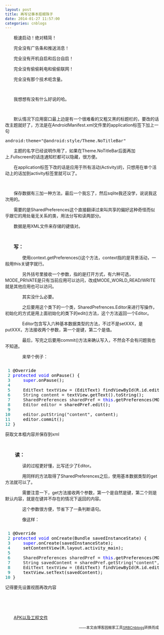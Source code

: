 ```yaml
---
layout: post
title: 再写记事本抠眼珠子
date: 2014-01-27 11:57:00
categories: cnblogs
---
```


<p>　　极速启动！绝对精简！</p>
<p>　　完全没有广告条和推送消息！</p>
<p>　　完全没有开机自启和后台自启！</p>
<p>　　完全没有偷偷耗电和偷偷联网！</p>
<p>　　完全没有那个技术呃含量。</p>
<p>&nbsp;</p>
<p>　　我想想有没有什么好说的哈。</p>
<p>&nbsp;</p>
<p>　　默认情况下应用窗口最上边是有一个很难看的又粗又黑的标题栏的，要改的话改主题就好了，方法是在AndroidManifest.xml文件里的application标签下加上一句</p>
<div class="cnblogs_code">
<pre>android:theme="@android:style/Theme.NoTitleBar"</pre>
</div>
<p>　　主题的名字已经说明作用了，如果在Theme.NoTitleBar后面再加上.Fullscreen的话连通知栏都可以隐藏，很方便。</p>
<p>　　在application标签下改的话是应用于所有活动(Activity)的，只想用在单个活动上的话加到activity标签里就可以了。</p>
<p>&nbsp;</p>
<p>　　保存数据有三加一种方法，最后一个我忘了，然后sqlite我还没学，说说我这次用的。</p>
<p>　　需要的是SharedPreferences这个直接翻译过来叫共享的偏好这种奇怪而似乎跟它的用处毫无关系的类，用法分写和读两部分。</p>
<p>　　数据是用XML文件来存储的键值对。</p>
<p>&nbsp;</p>
<p>　　<strong><span style="font-size: 16px;">写：</span></strong></p>
<p>　　　　使用context.getPreferences()这个方法，context指的是背景活动，一般用this关键字就行。</p>
<p>　　　　另外括号里接收一个参数，指的是打开方式，有六种可选，MODE_PRIVATE是只有当前应用可以访问，改成MODE_WORLD_READ/WRITE就是其他应用也可以访问。</p>
<p>　　　　其实没什么必要。</p>
<p>　　　　之后要用这个类下的一个类，SharedPrefrences.Editor来进行写操作，初始化的方式是用上面初始化的类下的edit()方法，这个方法返回一个Editor。</p>
<p>　　　　Editor包含写入六种基本数据类型的方法，不过不是setXXX，是putXXX，方法接收两个参数，第一个是键，第二个是值。</p>
<p>　　　　最后，写完之后要用commit()方法来确认写入，不然会不会有问题我也不知道。</p>
<p>　　　　来举个例子：</p>
<div class="cnblogs_code" onclick="cnblogs_code_show('cf6fb17a-305e-4bfa-9ce3-d12829eea8d5')"><img id="code_img_closed_cf6fb17a-305e-4bfa-9ce3-d12829eea8d5" class="code_img_closed" src="http://images.cnblogs.com/OutliningIndicators/ContractedBlock.gif" alt="" /><img id="code_img_opened_cf6fb17a-305e-4bfa-9ce3-d12829eea8d5" class="code_img_opened" style="display: none;" onclick="cnblogs_code_hide('cf6fb17a-305e-4bfa-9ce3-d12829eea8d5',event)" src="http://images.cnblogs.com/OutliningIndicators/ExpandedBlockStart.gif" alt="" />
<div id="cnblogs_code_open_cf6fb17a-305e-4bfa-9ce3-d12829eea8d5" class="cnblogs_code_hide">
<pre><span style="color: #008080;"> 1</span> <span style="color: #000000;">@Override
</span><span style="color: #008080;"> 2</span> <span style="color: #0000ff;">protected</span> <span style="color: #0000ff;">void</span><span style="color: #000000;"> onPause() {
</span><span style="color: #008080;"> 3</span>     <span style="color: #0000ff;">super</span><span style="color: #000000;">.onPause();
</span><span style="color: #008080;"> 4</span>     
<span style="color: #008080;"> 5</span>     EditText textView =<span style="color: #000000;"> (EditText) findViewById(R.id.editText1);
</span><span style="color: #008080;"> 6</span>     String content =<span style="color: #000000;"> textView.getText().toString();
</span><span style="color: #008080;"> 7</span>     SharedPreferences sharedPref = <span style="color: #0000ff;">this</span><span style="color: #000000;">.getPreferences(MODE_PRIVATE);
</span><span style="color: #008080;"> 8</span>     Editor editor =<span style="color: #000000;"> sharedPref.edit();
</span><span style="color: #008080;"> 9</span>     
<span style="color: #008080;">10</span>     editor.putString("content"<span style="color: #000000;">, content);
</span><span style="color: #008080;">11</span> <span style="color: #000000;">    editor.commit();
</span><span style="color: #008080;">12</span> }</pre>
</div>
<span class="cnblogs_code_collapse">获取文本框内容并保存到xml</span></div>
<p>&nbsp;</p>
<p><strong><span style="font-size: 16px;">　　读：</span></strong></p>
<p>　　　　读的过程更好懂，比写还少了Editor。</p>
<p>　　　　用同样的方法取得了SharedPreferences之后，使用基本数据类型的get方法就可以了。</p>
<p>　　　　需要注意一下，get方法接收两个参数，第一个是自然是键，第二个则是默认内容，就是在键并不存在的情况下返回的内容。</p>
<p>　　　　这个参数很方便，节省下了一条判断语句。</p>
<p>　　　　像这样：</p>
<div class="cnblogs_code" onclick="cnblogs_code_show('830bdda7-6a15-49e2-beab-a16569f1c32b')"><img id="code_img_closed_830bdda7-6a15-49e2-beab-a16569f1c32b" class="code_img_closed" src="http://images.cnblogs.com/OutliningIndicators/ContractedBlock.gif" alt="" /><img id="code_img_opened_830bdda7-6a15-49e2-beab-a16569f1c32b" class="code_img_opened" style="display: none;" onclick="cnblogs_code_hide('830bdda7-6a15-49e2-beab-a16569f1c32b',event)" src="http://images.cnblogs.com/OutliningIndicators/ExpandedBlockStart.gif" alt="" />
<div id="cnblogs_code_open_830bdda7-6a15-49e2-beab-a16569f1c32b" class="cnblogs_code_hide">
<pre><span style="color: #008080;"> 1</span> <span style="color: #000000;">@Override
</span><span style="color: #008080;"> 2</span> <span style="color: #0000ff;">protected</span> <span style="color: #0000ff;">void</span><span style="color: #000000;"> onCreate(Bundle savedInstanceState) {
</span><span style="color: #008080;"> 3</span>     <span style="color: #0000ff;">super</span><span style="color: #000000;">.onCreate(savedInstanceState);
</span><span style="color: #008080;"> 4</span> <span style="color: #000000;">    setContentView(R.layout.activity_main);
</span><span style="color: #008080;"> 5</span>     
<span style="color: #008080;"> 6</span>     SharedPreferences sharedPref = <span style="color: #0000ff;">this</span><span style="color: #000000;">.getPreferences(MODE_PRIVATE);
</span><span style="color: #008080;"> 7</span>     String savedContent = sharedPref.getString("content", ""<span style="color: #000000;">);
</span><span style="color: #008080;"> 8</span>     EditText textView =<span style="color: #000000;"> (EditText) findViewById(R.id.editText1);
</span><span style="color: #008080;"> 9</span> <span style="color: #000000;">    textView.setText(savedContent);
</span><span style="color: #008080;">10</span> }</pre>
</div>
<span class="cnblogs_code_collapse">记得要先设置视图再改内容</span></div>
<p>&nbsp;</p>
<p>　　</p>
<p>　　<a href="http://files.cnblogs.com/JavaForNow/Notepadroid.rar">APK以及工程文件</a></p>

<p align=right><span style="font-size: 12px">——本文由博客园搬家工具<a href="https://github.com/mlxy/SRBCnblogs">SRBCnblogs</a>转换而成</span></p>